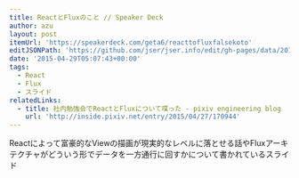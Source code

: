 ```yaml
---
title: ReactとFluxのこと // Speaker Deck
author: azu
layout: post
itemUrl: 'https://speakerdeck.com/geta6/reacttofluxfalsekoto'
editJSONPath: 'https://github.com/jser/jser.info/edit/gh-pages/data/2015/04/index.json'
date: '2015-04-29T05:07:43+00:00'
tags:
  - React
  - Flux
  - スライド
relatedLinks:
  - title: 社内勉強会でReactとFluxについて喋った - pixiv engineering blog
    url: 'http://inside.pixiv.net/entry/2015/04/27/170944'
---
```

Reactによって富豪的なViewの描画が現実的なレベルに落とせる話やFluxアーキテクチャがどういう形でデータを一方通行に回すかについて書かれているスライド
